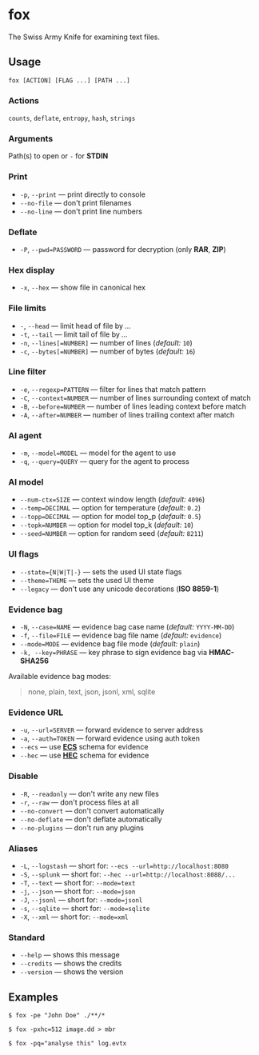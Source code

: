 # fox
The Swiss Army Knife for examining text files.

## Usage
```console
fox [ACTION] [FLAG ...] [PATH ...]
```

### Actions
`counts`, `deflate`, `entropy`, `hash`, `strings`

### Arguments
Path(s) to open or `-` for **STDIN**

### Print
- `-p`, `--print` — print directly to console
- `--no-file` — don't print filenames
- `--no-line` — don't print line numbers

### Deflate
- `-P`, `--pwd=PASSWORD` — password for decryption (only **RAR**, **ZIP**)

### Hex display
- `-x`, `--hex` — show file in canonical hex

### File limits
- `-`, `--head` — limit head of file by *...*
- `-t`, `--tail` — limit tail of file by *...*
- `-n`, `--lines[=NUMBER]` — number of lines (*default:* `10`)
- `-c`, `--bytes[=NUMBER]` — number of bytes (*default:* `16`)

### Line filter
- `-e`, `--regexp=PATTERN` — filter for lines that match pattern
- `-C`, `--context=NUMBER` — number of lines surrounding context of match
- `-B`, `--before=NUMBER` — number of lines leading context before match
- `-A`, `--after=NUMBER` — number of lines trailing context after match

### AI agent
- `-m`, `--model=MODEL` — model for the agent to use
- `-q`, `--query=QUERY` — query for the agent to process

### AI model
- `--num-ctx=SIZE` — context window length (*default:* `4096`)
- `--temp=DECIMAL` — option for temperature (*default:* `0.2`)
- `--topp=DECIMAL` — option for model top_p (*default:* `0.5`)
- `--topk=NUMBER` — option for model top_k (*default:* `10`)
- `--seed=NUMBER` — option for random seed (*default:* `8211`)

### UI flags
- `--state={N|W|T|-}` — sets the used UI state flags
- `--theme=THEME` — sets the used UI theme
- `--legacy` — don't use any unicode decorations (**ISO 8859-1**)

### Evidence bag
- `-N`, `--case=NAME` — evidence bag case name (*default:* `YYYY-MM-DD`)
- `-f`, `--file=FILE` — evidence bag file name (*default:* `evidence`)
- `--mode=MODE` — evidence bag file mode (*default:* `plain`)
- `-k, --key=PHRASE` — key phrase to sign evidence bag via **HMAC-SHA256**

Available evidence bag modes:
> none, plain, text, json, jsonl, xml, sqlite

### Evidence URL
- `-u`, `--url=SERVER` — forward evidence to server address
- `-a`, `--auth=TOKEN` — forward evidence using auth token
- `--ecs` — use **[ECS](https://www.elastic.co/docs/reference/ecs)** schema for evidence
- `--hec` — use **[HEC](https://docs.splunk.com/Documentation/Splunk/latest/RESTREF/RESTinput)** schema for evidence

### Disable
- `-R`, `--readonly` — don't write any new files
- `-r`, `--raw` — don't process files at all
- `--no-convert` — don't convert automatically
- `--no-deflate` — don't deflate automatically
- `--no-plugins` — don't run any plugins

### Aliases
- `-L`, `--logstash` — short for: `--ecs --url=http://localhost:8080`
- `-S`, `--splunk` — short for: `--hec --url=http://localhost:8088/...`
- `-T`, `--text` — short for: `--mode=text`
- `-j`, `--json` — short for: `--mode=json`
- `-J`, `--jsonl` — short for: `--mode=jsonl`
- `-s`, `--sqlite` — short for: `--mode=sqlite`
- `-X`, `--xml` — short for: `--mode=xml`

### Standard
- `--help` — shows this message
- `--credits` — shows the credits
- `--version` — shows the version

## Examples
```console
$ fox -pe "John Doe" ./**/*
```

```console
$ fox -pxhc=512 image.dd > mbr
```

```console
$ fox -pq="analyse this" log.evtx
```
